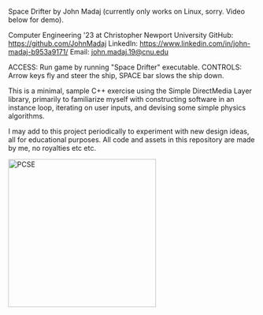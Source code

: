 Space Drifter
by John Madaj
(currently only works on Linux, sorry. Video below for demo).

Computer Engineering '23 at Christopher Newport University
GitHub: https://github.com/JohnMadaj
LinkedIn: https://www.linkedin.com/in/john-madaj-b953a9171/
Email: john.madaj.19@cnu.edu

ACCESS: Run game by running "Space Drifter" executable.
CONTROLS: Arrow keys fly and steer the ship, SPACE bar slows the ship down.

This is a minimal, sample C++ exercise using the Simple DirectMedia Layer library, primarily to familiarize myself with constructing software in an instance loop, iterating on user inputs, and devising some simple physics algorithms.

I may add to this project periodically to experiment with new design ideas, all for educational purposes.
All code and assets in this repository are made by me, no royalties etc etc.

<img src="https://user-images.githubusercontent.com/83408469/149032887-2e71a627-93d9-49df-8047-8331fa74f862.png" alt="PCSE" width="300"/>

